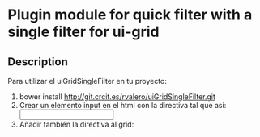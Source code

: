 # Plugin module for quick filter with a single filter for ui-grid

## Description

Para utilizar el uiGridSingleFilter en tu proyecto:
1. bower install http://git.crcit.es/rvalero/uiGridSingleFilter.git
2. Crear un elemento input en el html con la directiva tal que así: <input type="text" ui-grid-single-filter-value class="form-control"/>
3. Añadir también la directiva al grid: <div id="grid" ui-grid="vm.gridOptions" class="grid" ui-grid-single-filter></div>
